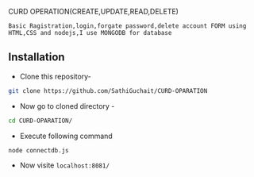 
CURD OPERATION(CREATE,UPDATE,READ,DELETE)

    Basic Ragistration,login,forgate password,delete account FORM using HTML,CSS and nodejs,I use MONGODB for database


## Installation


    
* Clone this repository-
```bash
git clone https://github.com/SathiGuchait/CURD-OPARATION
```

* Now go to cloned directory -
```bash
cd CURD-OPARATION/
```

* Execute following command
```bash
node connectdb.js
```
* Now visite `localhost:8081/`
